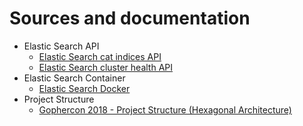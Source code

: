 # Sources and documentation

- Elastic Search API
  - [Elastic Search cat indices API](https://www.elastic.co/guide/en/elasticsearch/reference/current/cat-indices.html)
  - [Elastic Search cluster health API](https://www.elastic.co/guide/en/elasticsearch/reference/current/cluster-health.html)
- Elastic Search Container
  - [Elastic Search Docker](https://www.elastic.co/guide/en/elasticsearch/reference/current/docker.html)
- Project Structure
  - [Gophercon 2018 - Project Structure (Hexagonal Architecture)](https://about.sourcegraph.com/go/gophercon-2018-how-do-you-structure-your-go-apps/#Hexagonal-Architecture)

